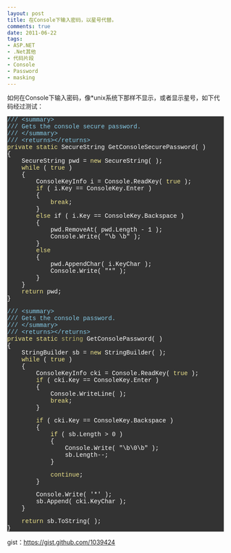 ```yaml
---
layout: post
title: 在Console下输入密码，以星号代替。
comments: true
date: 2011-06-22
tags:
- ASP.NET
- .Net其他
- 代码片段
- Console
- Password
- masking
---
```


<p>如何在Console下输入密码，像*unix系统下那样不显示，或者显示星号，如下代码经过测试：</p>
<p><!--more--></p>
<div class="source" style="font-family: '[object HTMLOptionElement]', Consolas, 'Lucida Console', 'Courier New'; color: #ffffff; background-color: #333333; ">
<p><span style="color: #87ceeb; ">/// &lt;summary&gt;</span><br /><span style="color: #87ceeb; ">/// Gets the console secure password.</span><br /><span style="color: #87ceeb; ">/// &lt;/summary&gt;</span><br /><span style="color: #87ceeb; ">/// &lt;returns&gt;&lt;/returns&gt;</span><br /><span style="color: #f0e68c; ">private</span> <span style="color: #f0e68c; ">static</span> <span style="color: #ffffff; ">SecureString</span> <span style="color: #ffffff; ">GetConsoleSecurePassword</span>( )<br /><span style="color: #ffffff; ">{</span><br />    <span style="color: #ffffff; ">SecureString</span> <span style="color: #ffffff; ">pwd</span> <span style="color: #ffffff; ">=</span> <span style="color: #f0e68c; ">new</span> <span style="color: #ffffff; ">SecureString</span>( );<br />    <span style="color: #f0e68c; ">while</span> ( <span style="color: #f0e68c; ">true</span> )<br />    <span style="color: #ffffff; ">{</span><br />        <span style="color: #ffffff; ">ConsoleKeyInfo</span> <span style="color: #ffffff; ">i</span> <span style="color: #ffffff; ">=</span> <span style="color: #ffffff; ">Console</span><span style="color: #ffffff; ">.</span><span style="color: #ffffff; ">ReadKey</span>( <span style="color: #f0e68c; ">true</span> );<br />        <span style="color: #f0e68c; ">if</span> ( <span style="color: #ffffff; ">i</span><span style="color: #ffffff; ">.</span><span style="color: #ffffff; ">Key</span> <span style="color: #ffffff; ">==</span> <span style="color: #ffffff; ">ConsoleKey</span><span style="color: #ffffff; ">.</span><span style="color: #ffffff; ">Enter</span> )<br />        <span style="color: #ffffff; ">{</span><br />            <span style="color: #f0e68c; ">break</span>;<br />        <span style="color: #ffffff; ">}</span><br />        <span style="color: #f0e68c; ">else</span> <span style="color: #ffffff; ">if</span> ( <span style="color: #ffffff; ">i</span><span style="color: #ffffff; ">.</span><span style="color: #ffffff; ">Key</span> <span style="color: #ffffff; ">==</span> <span style="color: #ffffff; ">ConsoleKey</span><span style="color: #ffffff; ">.</span><span style="color: #ffffff; ">Backspace</span> )<br />        <span style="color: #ffffff; ">{</span><br />            <span style="color: #ffffff; ">pwd</span><span style="color: #ffffff; ">.</span><span style="color: #ffffff; ">RemoveAt</span>( <span style="color: #ffffff; ">pwd</span><span style="color: #ffffff; ">.</span><span style="color: #ffffff; ">Length</span> <span style="color: #ffffff; ">-</span> <span style="color: #ffffff; ">1</span> );<br />            <span style="color: #ffffff; ">Console</span><span style="color: #ffffff; ">.</span><span style="color: #ffffff; ">Write</span>( <span style="color: #ffffff; ">"\b \b"</span> );<br />        <span style="color: #ffffff; ">}</span><br />        <span style="color: #f0e68c; ">else</span><br />        <span style="color: #ffffff; ">{</span><br />            <span style="color: #ffffff; ">pwd</span><span style="color: #ffffff; ">.</span><span style="color: #ffffff; ">AppendChar</span>( <span style="color: #ffffff; ">i</span><span style="color: #ffffff; ">.</span><span style="color: #ffffff; ">KeyChar</span> );<br />            <span style="color: #ffffff; ">Console</span><span style="color: #ffffff; ">.</span><span style="color: #ffffff; ">Write</span>( <span style="color: #ffffff; ">"*"</span> );<br />        <span style="color: #ffffff; ">}</span><br />    <span style="color: #ffffff; ">}</span><br />    <span style="color: #f0e68c; ">return</span> <span style="color: #ffffff; ">pwd</span>;<br /><span style="color: #ffffff; ">}</span></p>
<p><span style="color: #87ceeb; ">/// &lt;summary&gt;</span><br /><span style="color: #87ceeb; ">/// Gets the console password.</span><br /><span style="color: #87ceeb; ">/// &lt;/summary&gt;</span><br /><span style="color: #87ceeb; ">/// &lt;returns&gt;&lt;/returns&gt;</span><br /><span style="color: #f0e68c; ">private</span> <span style="color: #f0e68c; ">static</span> <span style="color: #bdb76b; ">string</span> <span style="color: #ffffff; ">GetConsolePassword</span>( )<br /><span style="color: #ffffff; ">{</span><br />    <span style="color: #ffffff; ">StringBuilder</span> sb <span style="color: #ffffff; ">=</span> <span style="color: #f0e68c; ">new</span> <span style="color: #ffffff; ">StringBuilder</span>( );<br />    <span style="color: #f0e68c; ">while</span> ( <span style="color: #f0e68c; ">true</span> )<br />    <span style="color: #ffffff; ">{</span><br />        <span style="color: #ffffff; ">ConsoleKeyInfo</span> <span style="color: #ffffff; ">cki</span> <span style="color: #ffffff; ">=</span> <span style="color: #ffffff; ">Console</span><span style="color: #ffffff; ">.</span><span style="color: #ffffff; ">ReadKey</span>( <span style="color: #f0e68c; ">true</span> );<br />        <span style="color: #f0e68c; ">if</span> ( <span style="color: #ffffff; ">cki</span><span style="color: #ffffff; ">.</span><span style="color: #ffffff; ">Key</span> <span style="color: #ffffff; ">==</span> <span style="color: #ffffff; ">ConsoleKey</span><span style="color: #ffffff; ">.</span><span style="color: #ffffff; ">Enter</span> )<br />        <span style="color: #ffffff; ">{</span><br />            <span style="color: #ffffff; ">Console</span><span style="color: #ffffff; ">.</span><span style="color: #ffffff; ">WriteLine</span>( );<br />            <span style="color: #f0e68c; ">break</span>;<br />        <span style="color: #ffffff; ">}</span></p>
<p>        <span style="color: #f0e68c; ">if</span> ( <span style="color: #ffffff; ">cki</span><span style="color: #ffffff; ">.</span><span style="color: #ffffff; ">Key</span> <span style="color: #ffffff; ">==</span> <span style="color: #ffffff; ">ConsoleKey</span><span style="color: #ffffff; ">.</span><span style="color: #ffffff; ">Backspace</span> )<br />        <span style="color: #ffffff; ">{</span><br />            <span style="color: #f0e68c; ">if</span> ( sb<span style="color: #ffffff; ">.</span><span style="color: #ffffff; ">Length</span> <span style="color: #ffffff; ">&gt;</span> <span style="color: #ffffff; ">0</span> )<br />            <span style="color: #ffffff; ">{</span><br />                <span style="color: #ffffff; ">Console</span><span style="color: #ffffff; ">.</span><span style="color: #ffffff; ">Write</span>( <span style="color: #ffffff; ">"\b\0\b"</span> );<br />                sb<span style="color: #ffffff; ">.</span><span style="color: #ffffff; ">Length</span><span style="color: #ffffff; ">--;</span><br />            <span style="color: #ffffff; ">}</span></p>
<p>            <span style="color: #f0e68c; ">continue</span>;<br />        <span style="color: #ffffff; ">}</span></p>
<p>        <span style="color: #ffffff; ">Console</span><span style="color: #ffffff; ">.</span><span style="color: #ffffff; ">Write</span>( <span style="color: #ffffff; ">'*'</span> );<br />        sb<span style="color: #ffffff; ">.</span><span style="color: #ffffff; ">Append</span>( <span style="color: #ffffff; ">cki</span><span style="color: #ffffff; ">.</span><span style="color: #ffffff; ">KeyChar</span> );<br />    <span style="color: #ffffff; ">}</span></p>
<p>    <span style="color: #f0e68c; ">return</span> sb<span style="color: #ffffff; ">.</span><span style="color: #ffffff; ">ToString</span>( );<br /><span style="color: #ffffff; ">}</span></p>
</div>
<p>gist：<a href="https://gist.github.com/1039424">https://gist.github.com/1039424</a></p>				
